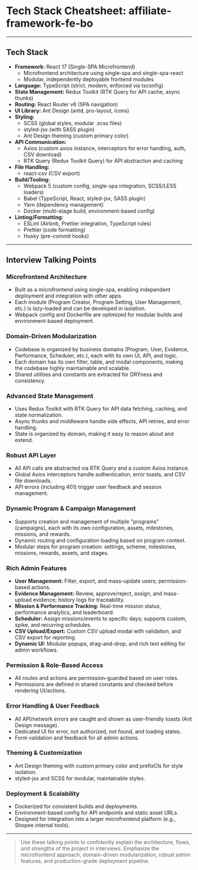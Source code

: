 # Tech Stack Cheatsheet: affiliate-framework-fe-bo

---

## Tech Stack

- **Framework:** React 17 (Single-SPA Microfrontend)
  - Microfrontend architecture using single-spa and single-spa-react
  - Modular, independently deployable frontend modules
- **Language:** TypeScript (strict, modern, enforced via tsconfig)
- **State Management:** Redux Toolkit (RTK Query for API cache, async thunks)
- **Routing:** React Router v6 (SPA navigation)
- **UI Library:** Ant Design (antd, pro-layout, icons)
- **Styling:**
  - SCSS (global styles, modular .scss files)
  - styled-jsx (with SASS plugin)
  - Ant Design theming (custom primary color)
- **API Communication:**
  - Axios (custom axios instance, interceptors for error handling, auth, CSV download)
  - RTK Query (Redux Toolkit Query) for API abstraction and caching
- **File Handling:**
  - react-csv (CSV export)
- **Build/Tooling:**
  - Webpack 5 (custom config, single-spa integration, SCSS/LESS loaders)
  - Babel (TypeScript, React, styled-jsx, SASS plugin)
  - Yarn (dependency management)
  - Docker (multi-stage build, environment-based config)
- **Linting/Formatting:**
  - ESLint (Airbnb, Prettier integration, TypeScript rules)
  - Prettier (code formatting)
  - Husky (pre-commit hooks)

---

## Interview Talking Points

### Microfrontend Architecture

- Built as a microfrontend using single-spa, enabling independent deployment and integration with other apps.
- Each module (Program Creator, Program Setting, User Management, etc.) is lazy-loaded and can be developed in isolation.
- Webpack config and Dockerfile are optimized for modular builds and environment-based deployment.

### Domain-Driven Modularization

- Codebase is organized by business domains (Program, User, Evidence, Performance, Scheduler, etc.), each with its own UI, API, and logic.
- Each domain has its own filter, table, and modal components, making the codebase highly maintainable and scalable.
- Shared utilities and constants are extracted for DRYness and consistency.

### Advanced State Management

- Uses Redux Toolkit with RTK Query for API data fetching, caching, and state normalization.
- Async thunks and middleware handle side effects, API retries, and error handling.
- State is organized by domain, making it easy to reason about and extend.

### Robust API Layer

- All API calls are abstracted via RTK Query and a custom Axios instance.
- Global Axios interceptors handle authentication, error toasts, and CSV file downloads.
- API errors (including 401) trigger user feedback and session management.

### Dynamic Program & Campaign Management

- Supports creation and management of multiple "programs" (campaigns), each with its own configuration, assets, milestones, missions, and rewards.
- Dynamic routing and configuration loading based on program context.
- Modular steps for program creation: settings, scheme, milestones, missions, rewards, assets, and stages.

### Rich Admin Features

- **User Management:** Filter, export, and mass-update users; permission-based actions.
- **Evidence Management:** Review, approve/reject, assign, and mass-upload evidence; history logs for traceability.
- **Mission & Performance Tracking:** Real-time mission status, performance analytics, and leaderboard.
- **Scheduler:** Assign missions/events to specific days; supports custom, spike, and recurring schedules.
- **CSV Upload/Export:** Custom CSV upload modal with validation, and CSV export for reporting.
- **Dynamic UI:** Modular popups, drag-and-drop, and rich text editing for admin workflows.

### Permission & Role-Based Access

- All routes and actions are permission-guarded based on user roles.
- Permissions are defined in shared constants and checked before rendering UI/actions.

### Error Handling & User Feedback

- All API/network errors are caught and shown as user-friendly toasts (Ant Design message).
- Dedicated UI for error, not authorized, not found, and loading states.
- Form validation and feedback for all admin actions.

### Theming & Customization

- Ant Design theming with custom primary color and prefixCls for style isolation.
- styled-jsx and SCSS for modular, maintainable styles.

### Deployment & Scalability

- Dockerized for consistent builds and deployments.
- Environment-based config for API endpoints and static asset URLs.
- Designed for integration into a larger microfrontend platform (e.g., Shopee internal tools).

---

> Use these talking points to confidently explain the architecture, flows, and strengths of the project in interviews. Emphasize the microfrontend approach, domain-driven modularization, robust admin features, and production-grade deployment pipeline.
